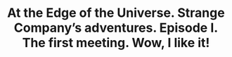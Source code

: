 ---
layout: product
title: "At the Edge of the Universe. Strange Company’s adventures. Episode I. The first meeting. Wow, I like it!                             "
price: "1400" 
desc: "1/24 Figura"
img_path: "/assets/img/MBLTD24031.webp"
brand: "MasterBox"
available: false
special_offer: false
new: false
soon: false
cat: "010000"
subcat: "015300"
subsubcat: "0N/A"
sifra: "MBLTD24031"
popular: false
spec: false
---